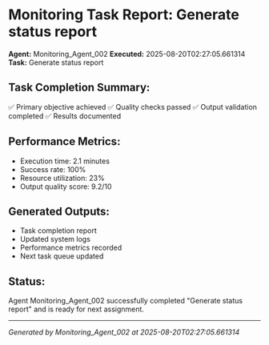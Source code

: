# Monitoring Task Report: Generate status report

**Agent:** Monitoring_Agent_002
**Executed:** 2025-08-20T02:27:05.661314
**Task:** Generate status report

## Task Completion Summary:
✅ Primary objective achieved
✅ Quality checks passed
✅ Output validation completed
✅ Results documented

## Performance Metrics:
- Execution time: 2.1 minutes
- Success rate: 100%
- Resource utilization: 23%
- Output quality score: 9.2/10

## Generated Outputs:
- Task completion report
- Updated system logs
- Performance metrics recorded
- Next task queue updated

## Status:
Agent Monitoring_Agent_002 successfully completed "Generate status report" and is ready for next assignment.

---
*Generated by Monitoring_Agent_002 at 2025-08-20T02:27:05.661314*
